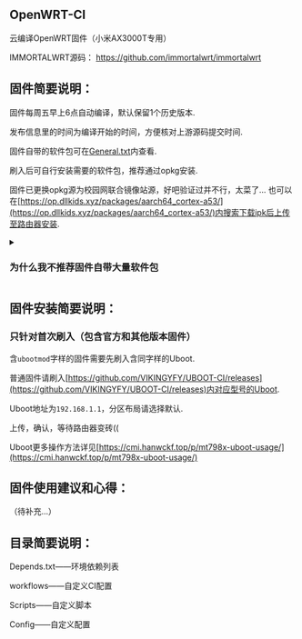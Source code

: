 ## OpenWRT-CI
云编译OpenWRT固件（小米AX3000T专用）

IMMORTALWRT源码：
https://github.com/immortalwrt/immortalwrt

## 固件简要说明：

固件每周五早上6点自动编译，默认保留1个历史版本.

发布信息里的时间为编译开始的时间，方便核对上游源码提交时间.

固件自带的软件包可在[General.txt](https://github.com/Xiaodu233/ImmortalWrt-CI-AX3000T/blob/main/Config/General.txt)内查看.

刷入后可自行安装需要的软件包，推荐通过opkg安装.

固件已更换opkg源为校园网联合镜像站源，好吧验证过并不行，太菜了...
也可以在[https://op.dllkids.xyz/packages/aarch64_cortex-a53/](https://op.dllkids.xyz/packages/aarch64_cortex-a53/)内搜索下载ipk后上传至路由器安装.

<details> <summary><h3>为什么我不推荐固件自带大量软件包</h3></summary>
为满足不同使用需求，固件附带的软件包极少，只保留路由器基础功能和配置较为复杂的功能，好处是能留出较大空间方便自定义配置.
</details>

## 固件安装简要说明：

### 只针对首次刷入（包含官方和其他版本固件）

含`ubootmod`字样的固件需要先刷入含同字样的Uboot.

普通固件请刷入[https://github.com/VIKINGYFY/UBOOT-CI/releases](https://github.com/VIKINGYFY/UBOOT-CI/releases)内对应型号的Uboot.

Uboot地址为`192.168.1.1`，分区布局请选择默认.

上传，确认，等待路由器变砖((

Uboot更多操作方法详见[https://cmi.hanwckf.top/p/mt798x-uboot-usage/](https://cmi.hanwckf.top/p/mt798x-uboot-usage/)

## 固件使用建议和心得：

（待补充...）

## 目录简要说明：

Depends.txt——环境依赖列表

workflows——自定义CI配置

Scripts——自定义脚本

Config——自定义配置

